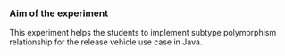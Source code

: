 ### Aim of the experiment

This experiment helps the students to implement subtype polymorphism relationship for the release vehicle use case in Java.